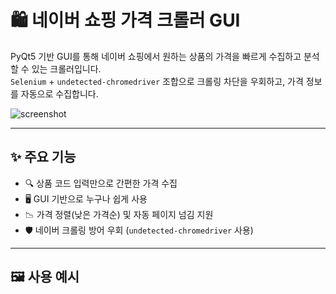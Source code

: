 # 🛍️ 네이버 쇼핑 가격 크롤러 GUI

PyQt5 기반 GUI를 통해 네이버 쇼핑에서 원하는 상품의 가격을 빠르게 수집하고 분석할 수 있는 크롤러입니다.  
`Selenium` + `undetected-chromedriver` 조합으로 크롤링 차단을 우회하고, 가격 정보를 자동으로 수집합니다.

![screenshot](./assets/screenshot.png) <!-- 필요 시 스크린샷 추가 -->

---

## ✨ 주요 기능

- 🔍 상품 코드 입력만으로 간편한 가격 수집
- 🖥️ GUI 기반으로 누구나 쉽게 사용
- 📉 가격 정렬(낮은 가격순) 및 자동 페이지 넘김 지원
- 🛡️ 네이버 크롤링 방어 우회 (`undetected-chromedriver` 사용)

---

## 🖼️ 사용 예시

